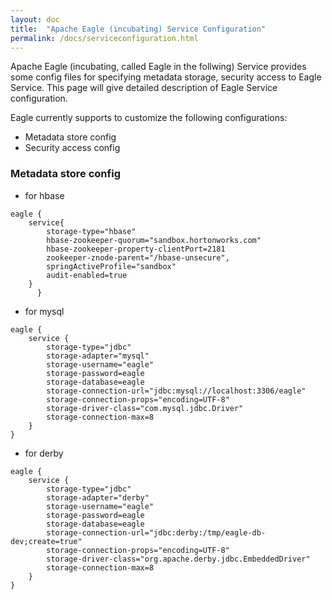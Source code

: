 ```yaml
---
layout: doc
title:  "Apache Eagle (incubating) Service Configuration"
permalink: /docs/serviceconfiguration.html
---
```


Apache Eagle (incubating, called Eagle in the follwing) Service provides some config files for specifying metadata storage, security access to Eagle Service. This page will give detailed
description of Eagle Service configuration.

Eagle currently supports to customize the following configurations:

* Metadata store config
* Security access config

### Metadata store config 
* for hbase

~~~
eagle {
	service{
		storage-type="hbase"
		hbase-zookeeper-quorum="sandbox.hortonworks.com"
		hbase-zookeeper-property-clientPort=2181
		zookeeper-znode-parent="/hbase-unsecure",
		springActiveProfile="sandbox"
		audit-enabled=true
	}
      }
~~~

* for mysql

~~~
eagle {
	service {
		storage-type="jdbc"
		storage-adapter="mysql"
		storage-username="eagle"
		storage-password=eagle
		storage-database=eagle
		storage-connection-url="jdbc:mysql://localhost:3306/eagle"
		storage-connection-props="encoding=UTF-8"
		storage-driver-class="com.mysql.jdbc.Driver"
		storage-connection-max=8
	}
}
~~~

* for derby

~~~
eagle {
	service {
		storage-type="jdbc"
		storage-adapter="derby"
		storage-username="eagle"
		storage-password=eagle
		storage-database=eagle
		storage-connection-url="jdbc:derby:/tmp/eagle-db-dev;create=true"
		storage-connection-props="encoding=UTF-8"
		storage-driver-class="org.apache.derby.jdbc.EmbeddedDriver"
		storage-connection-max=8
	}
}
~~~
<br />
